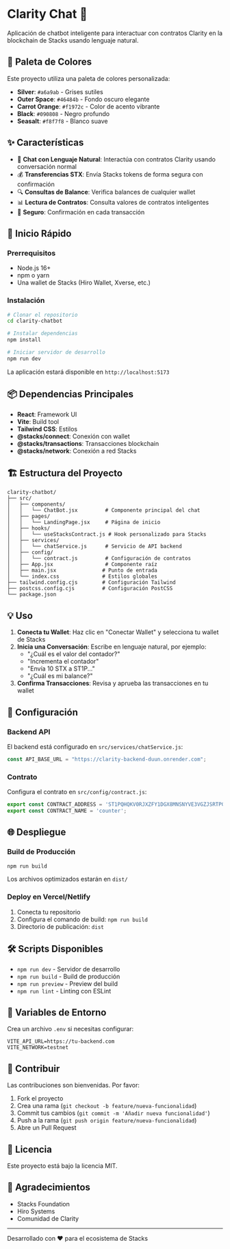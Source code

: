 # Clarity Chat 🚀

Aplicación de chatbot inteligente para interactuar con contratos Clarity en la blockchain de Stacks usando lenguaje natural.

## 🎨 Paleta de Colores

Este proyecto utiliza una paleta de colores personalizada:

- **Silver**: `#a6a9ab` - Grises sutiles
- **Outer Space**: `#46484b` - Fondo oscuro elegante  
- **Carrot Orange**: `#f1972c` - Color de acento vibrante
- **Black**: `#090808` - Negro profundo
- **Seasalt**: `#f8f7f8` - Blanco suave

## ✨ Características

- 💬 **Chat con Lenguaje Natural**: Interactúa con contratos Clarity usando conversación normal
- 💰 **Transferencias STX**: Envía Stacks tokens de forma segura con confirmación
- 🔍 **Consultas de Balance**: Verifica balances de cualquier wallet
- 📊 **Lectura de Contratos**: Consulta valores de contratos inteligentes
- 🔐 **Seguro**: Confirmación en cada transacción

## 🚀 Inicio Rápido

### Prerrequisitos

- Node.js 16+
- npm o yarn
- Una wallet de Stacks (Hiro Wallet, Xverse, etc.)

### Instalación

```bash
# Clonar el repositorio
cd clarity-chatbot

# Instalar dependencias
npm install

# Iniciar servidor de desarrollo
npm run dev
```

La aplicación estará disponible en `http://localhost:5173`

## 📦 Dependencias Principales

- **React**: Framework UI
- **Vite**: Build tool
- **Tailwind CSS**: Estilos
- **@stacks/connect**: Conexión con wallet
- **@stacks/transactions**: Transacciones blockchain
- **@stacks/network**: Conexión a red Stacks

## 🏗️ Estructura del Proyecto

```
clarity-chatbot/
├── src/
│   ├── components/
│   │   └── ChatBot.jsx         # Componente principal del chat
│   ├── pages/
│   │   └── LandingPage.jsx     # Página de inicio
│   ├── hooks/
│   │   └── useStacksContract.js # Hook personalizado para Stacks
│   ├── services/
│   │   └── chatService.js      # Servicio de API backend
│   ├── config/
│   │   └── contract.js         # Configuración de contratos
│   ├── App.jsx                 # Componente raíz
│   ├── main.jsx               # Punto de entrada
│   └── index.css              # Estilos globales
├── tailwind.config.cjs        # Configuración Tailwind
├── postcss.config.cjs         # Configuración PostCSS
└── package.json
```

## 💡 Uso

1. **Conecta tu Wallet**: Haz clic en "Conectar Wallet" y selecciona tu wallet de Stacks
2. **Inicia una Conversación**: Escribe en lenguaje natural, por ejemplo:
   - "¿Cuál es el valor del contador?"
   - "Incrementa el contador"
   - "Envía 10 STX a ST1P..."
   - "¿Cuál es mi balance?"
3. **Confirma Transacciones**: Revisa y aprueba las transacciones en tu wallet

## 🔧 Configuración

### Backend API

El backend está configurado en `src/services/chatService.js`:

```javascript
const API_BASE_URL = "https://clarity-backend-duun.onrender.com";
```

### Contrato

Configura el contrato en `src/config/contract.js`:

```javascript
export const CONTRACT_ADDRESS = 'ST1PQHQKV0RJXZFY1DGX8MNSNYVE3VGZJSRTPGZGM';
export const CONTRACT_NAME = 'counter';
```

## 🌐 Despliegue

### Build de Producción

```bash
npm run build
```

Los archivos optimizados estarán en `dist/`

### Deploy en Vercel/Netlify

1. Conecta tu repositorio
2. Configura el comando de build: `npm run build`
3. Directorio de publicación: `dist`

## 🛠️ Scripts Disponibles

- `npm run dev` - Servidor de desarrollo
- `npm run build` - Build de producción
- `npm run preview` - Preview del build
- `npm run lint` - Linting con ESLint

## 📝 Variables de Entorno

Crea un archivo `.env` si necesitas configurar:

```env
VITE_API_URL=https://tu-backend.com
VITE_NETWORK=testnet
```

## 🤝 Contribuir

Las contribuciones son bienvenidas. Por favor:

1. Fork el proyecto
2. Crea una rama (`git checkout -b feature/nueva-funcionalidad`)
3. Commit tus cambios (`git commit -m 'Añadir nueva funcionalidad'`)
4. Push a la rama (`git push origin feature/nueva-funcionalidad`)
5. Abre un Pull Request

## 📄 Licencia

Este proyecto está bajo la licencia MIT.

## 🙏 Agradecimientos

- Stacks Foundation
- Hiro Systems
- Comunidad de Clarity

---

Desarrollado con ❤️ para el ecosistema de Stacks
